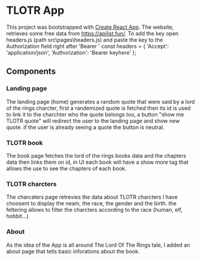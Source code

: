 # TLOTR App
This project was bootstrapped with [Create React App](https://github.com/facebook/create-react-app).
The website, retrieves some free data from  https://apilist.fun/.
To add the key open headers.js  (path src\pages\headers.js) and paste the key to the Authorization field right after 'Bearer '
                      const headers = {
                          'Accept': 'application/json',
                          'Authorization': 'Bearer keyhere'
                        };

## Components

### Landing page
The landing page (home) generates a random quote that were said by a lord of the rings charcter, first a randemized quote is fetched then its id is used to link it to the charchter who the quote belongs too, a button "show me TLOTR quote" will redirect the user to the landing page and show new quote. if the user is already seeing a quote the button is neutral.

### TLOTR book
The book page fetches the lord of the rings books data and the chapters data then links them on id, in UI each book will have a show more tag that allows the use to see the chapters of each book.
### TLOTR charcters
The charcaters page retrevies the data about TLOTR charcters I have choosent to display the neam, the race, the gender and the birth. the feltering allows to filter the charcters according to the race (human, elf, hobbit...)
### About
As the idea of the App is all around The Lord Of The Rings tale, I added an about page that tells basic inforations about the book.


